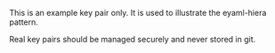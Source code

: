 This is an example key pair only.  It is used to illustrate the eyaml-hiera pattern.

Real key pairs should be managed securely and never stored in git.
